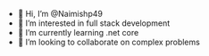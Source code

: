 - 👋 Hi, I’m @Naimishp49
- 👀 I’m interested in full stack development 
- 🌱 I’m currently learning .net core
- 💞️ I’m looking to collaborate on complex problems

<!---
Naimishp49/Naimishp49 is a ✨ special ✨ repository because its `README.md` (this file) appears on your GitHub profile.
You can click the Preview link to take a look at your changes.
--->
